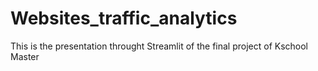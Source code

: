 # Websites_traffic_analytics

This is the presentation throught Streamlit of the final project of Kschool Master
